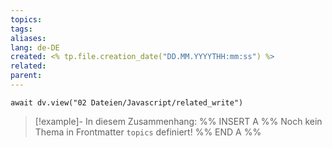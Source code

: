 ```yaml
---
topics: 
tags: 
aliases: 
lang: de-DE
created: <% tp.file.creation_date("DD.MM.YYYYTHH:mm:ss") %>
related: 
parent:
---
```


```dataviewjs
await dv.view("02 Dateien/Javascript/related_write")
```
> [!example]- In diesem Zusammenhang:
> %% INSERT A %%
Noch kein Thema in Frontmatter `topics` definiert!
%% END A %%

